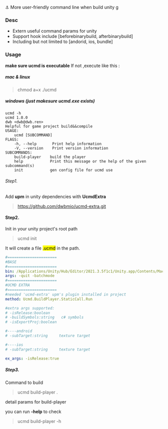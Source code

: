 :anchor: More user-friendly command line when build unity  g

### Desc

* Extern useful command params for unity 
* Support hook include [beforebinarybuild, afterbinarybuild]
* Including but not limited to [andorid, ios, bundle]

### Usage

**make sure ucmd is executable** If not ,execute like this :

##### mac & linux 

> chmod a+x ./ucmd

##### windows (just makesure ucmd.exe exists)

```
ucmd -h 
ucmd 1.0.0
dwb <dwb@dwb.ren>
Helpful for game project build&&compile
USAGE:
    ucmd [SUBCOMMAND]
FLAGS:
    -h, --help       Print help information
    -V, --version    Print version information
SUBCOMMANDS:
    build-player    build the player
    help            Print this message or the help of the given subcommand(s)
    init            gen config file for ucmd use
```



###### Step1.

Add **upm** in unity dependencies with **UcmdExtra**

> https://github.com/dwbmio/ucmd-extra.git



#### Step2.

Init in your unity project's root path

> ucmd init 

It will create a file <mark>.ucmd</mark> in the path.

```yaml
#======================
#BASE 
#======================
bin: /Applications/Unity/Hub/Editor/2021.3.5f1c1/Unity.app/Contents/MacOS/Unity
args: -quit -batchmode 
#======================
#UCMD EXTRA
#======================
#needed 'ucmd-extra' upm's plugin installed in project
method: Ucmd.BuildPlayer.StaticCall.Run

#extra args supported:
# -isRelease:boolean     
# -buildSymbols:string   c# symbols
# -isExportProj:boolean  

#----android
# -subTarget:string     texture target

#----ios
# -subTarget:string     texture target

ex_args: -isRelease:true

```

##### Step3.

Command to build 

> ucmd build-player . 

detail params for build-player  

you can run **-help** to check 

> ucmd build-player -h 
